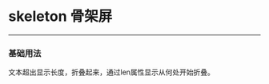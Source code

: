 # skeleton 骨架屏
----
### 基础用法
文本超出显示长度，折叠起来，通过len属性显示从何处开始折叠。

<div class="demo-block">
  <w-skeleton></w-skeleton>
</div>
